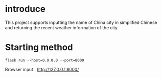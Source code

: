 # introduce
This project supports inputting the name of China city in simplified Chinese and returning the recent weather information of the city.
# Starting method
``` flask run --host=0.0.0.0 --port=8000 ```

Browser input : http://127.0.0.1:8000/